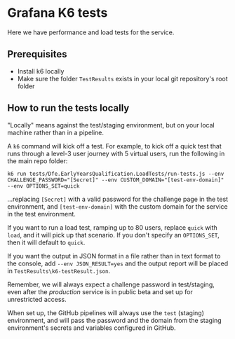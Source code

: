# Grafana K6 tests

Here we have performance and load tests for the service.

## Prerequisites

* Install k6 locally
* Make sure the folder `TestResults` exists in your local git repository's root folder

## How to run the tests locally

"Locally" means against the test/staging environment, but on your local machine rather than in a pipeline.

A `k6` command will kick off a test. For example, to kick off a quick test that runs through a level-3 user journey with 5 virtual users,
run the following in the main repo folder:

`k6 run tests/Dfe.EarlyYearsQualification.LoadTests/run-tests.js --env CHALLENGE_PASSWORD="[Secret]" --env CUSTOM_DOMAIN="[test-env-domain]" --env OPTIONS_SET=quick`

…replacing `[Secret]` with a valid password for the challenge page in the test environment, and
`[test-env-domain]` with the custom domain for the service in the test environment.

If you want to run a load test, ramping up to 80 users, replace `quick` with `load`, and it will pick up that scenario. If you
don't specify an `OPTIONS_SET`, then it will default to `quick`.

If you want the output in JSON format in a file rather than in text format to the console, add `--env JSON_RESULT=yes`
and the output report will be placed in `TestResults\k6-testResult.json`.

Remember, we will always expect a challenge password in test/staging, even after the *production*
service is in public beta and set up for unrestricted access.

When set up, the GitHub pipelines will always use the `test` (staging) environment, and will pass the password and the
domain from the staging environment's secrets and variables configured in GitHub.
